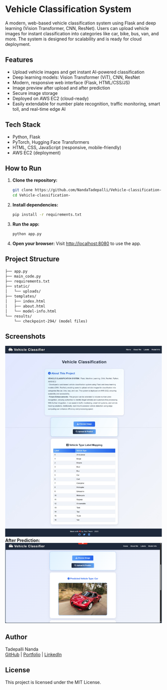 # Vehicle Classification System

A modern, web-based vehicle classification system using Flask and deep learning (Vision Transformer, CNN, ResNet). Users can upload vehicle images for instant classification into categories like car, bike, bus, van, and more. The system is designed for scalability and is ready for cloud deployment.

## Features
- Upload vehicle images and get instant AI-powered classification
- Deep learning models: Vision Transformer (ViT), CNN, ResNet
- Modern, responsive web interface (Flask, HTML/CSS/JS)
- Image preview after upload and after prediction
- Secure image storage
- Deployed on AWS EC2 (cloud-ready)
- Easily extendable for number plate recognition, traffic monitoring, smart toll, and real-time edge AI

## Tech Stack
- Python, Flask
- PyTorch, Hugging Face Transformers
- HTML, CSS, JavaScript (responsive, mobile-friendly)
- AWS EC2 (deployment)

## How to Run
1. **Clone the repository:**
   ```bash
   git clone https://github.com/NandaTadepalli/Vehicle-classification-.git
   cd Vehicle-classification-
   ```
2. **Install dependencies:**
   ```bash
   pip install -r requirements.txt
   ```
3. **Run the app:**
   ```bash
   python app.py
   ```
4. **Open your browser:**
   Visit [http://localhost:8080](http://localhost:8080) to use the app.

## Project Structure
```
├── app.py
├── main_code.py
├── requirements.txt
├── static/
│   └── uploads/
├── templates/
│   ├── index.html
│   ├── about.html
│   └── model-info.html
└── results/
    └── checkpoint-294/ (model files)
```

## Screenshots
![Home Page](Screenshot_26-6-2025_115538_127.0.0.1.jpeg)
**After Prediction:**
![Prediction Result](result_Image)
## Author
Tadepalli Nanda  
[GitHub](https://github.com/NandaTadepalli) | [Portfolio](https://nandatadepalli.github.io/Portfolio2.0) | [LinkedIn](https://linkedin.com/in/nanda-tadepalli)

## License
This project is licensed under the MIT License.
